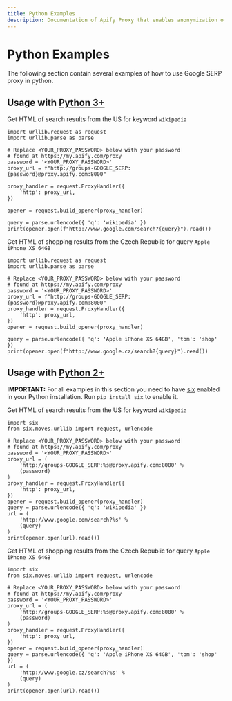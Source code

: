 ```yaml
---
title: Python Examples
description: Documentation of Apify Proxy that enables anonymization of access to websites and IP rotation.
---
```


# [](#google-serp--python-examples)Python Examples

The following section contain several examples of how to use Google SERP proxy in python.

## Usage with [Python 3+](https://www.python.org/downloads/)

Get HTML of search results from the US for keyword `wikipedia`

    import urllib.request as request
    import urllib.parse as parse

    # Replace <YOUR_PROXY_PASSWORD> below with your password
    # found at https://my.apify.com/proxy
    password = '<YOUR_PROXY_PASSWORD>'
    proxy_url = f"http://groups-GOOGLE_SERP:{password}@proxy.apify.com:8000"

    proxy_handler = request.ProxyHandler({
        'http': proxy_url,
    })

    opener = request.build_opener(proxy_handler)

    query = parse.urlencode({ 'q': 'wikipedia' })
    print(opener.open(f"http://www.google.com/search?{query}").read())

Get HTML of shopping results from the Czech Republic for query `Apple iPhone XS 64GB`

    import urllib.request as request
    import urllib.parse as parse

    # Replace <YOUR_PROXY_PASSWORD> below with your password
    # found at https://my.apify.com/proxy
    password = '<YOUR_PROXY_PASSWORD>'
    proxy_url = f"http://groups-GOOGLE_SERP:{password}@proxy.apify.com:8000"
    proxy_handler = request.ProxyHandler({
        'http': proxy_url,
    })
    opener = request.build_opener(proxy_handler)

    query = parse.urlencode({ 'q': 'Apple iPhone XS 64GB', 'tbm': 'shop' })
    print(opener.open(f"http://www.google.cz/search?{query}").read())

## Usage with [Python 2+](https://www.python.org/download/releases/2.7.2/)

**IMPORTANT:** For all examples in this section you need to have [six](https://pypi.org/project/six/) enabled in your Python installation. Run `pip install six` to enable it.

Get HTML of search results from the US for keyword `wikipedia`

    import six
    from six.moves.urllib import request, urlencode

    # Replace <YOUR_PROXY_PASSWORD> below with your password
    # found at https://my.apify.com/proxy
    password = '<YOUR_PROXY_PASSWORD>'
    proxy_url = (
        'http://groups-GOOGLE_SERP:%s@proxy.apify.com:8000' %
        (password)
    )
    proxy_handler = request.ProxyHandler({
        'http': proxy_url,
    })
    opener = request.build_opener(proxy_handler)
    query = parse.urlencode({ 'q': 'wikipedia' })
    url = (
        'http://www.google.com/search?%s' %
        (query)
    )
    print(opener.open(url).read())

Get HTML of shopping results from the Czech Republic for query `Apple iPhone XS 64GB`

    import six
    from six.moves.urllib import request, urlencode

    # Replace <YOUR_PROXY_PASSWORD> below with your password
    # found at https://my.apify.com/proxy
    password = '<YOUR_PROXY_PASSWORD>'
    proxy_url = (
        'http://groups-GOOGLE_SERP:%s@proxy.apify.com:8000' %
        (password)
    )
    proxy_handler = request.ProxyHandler({
        'http': proxy_url,
    })
    opener = request.build_opener(proxy_handler)
    query = parse.urlencode({ 'q': 'Apple iPhone XS 64GB', 'tbm': 'shop' })
    url = (
        'http://www.google.cz/search?%s' %
        (query)
    )
    print(opener.open(url).read())
